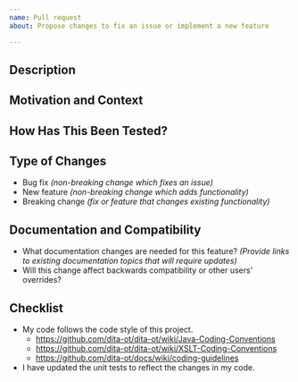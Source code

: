 ```yaml
---
name: Pull request
about: Propose changes to fix an issue or implement a new feature

---
```


## Description
<!-- Describe your changes in detail. -->

## Motivation and Context
<!-- Why is this change required? What problem does it solve? -->
<!-- If it fixes an open issue, add a link to the issue number: Fixes #1234. -->

## How Has This Been Tested?
<!-- Include details of your testing environment, and the tests that you ran -->
<!-- to verify the effect your changes will have on other areas of the code. -->

## Type of Changes
<!-- What type of changes does your code introduce? -->
<!-- (Remove inapplicable items) -->

- Bug fix _(non-breaking change which fixes an issue)_
- New feature _(non-breaking change which adds functionality)_
- Breaking change _(fix or feature that changes existing functionality)_

## Documentation and Compatibility
<!-- Describe whether your changes require updates to docs or user plug-ins. -->

- What documentation changes are needed for this feature?
  _(Provide links to existing documentation topics that will require updates)_
- Will this change affect backwards compatibility or other users' overrides?

## Checklist
<!-- Verify the following points before submitting the pull request. -->

- My code follows the code style of this project.
    -  <https://github.com/dita-ot/dita-ot/wiki/Java-Coding-Conventions>
    -  <https://github.com/dita-ot/dita-ot/wiki/XSLT-Coding-Conventions>
    -  <https://github.com/dita-ot/docs/wiki/coding-guidelines>
- I have updated the unit tests to reflect the changes in my code.
